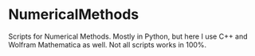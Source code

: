 # NumericalMethods
Scripts for Numerical Methods.
Mostly in Python, but here I use C++ and Wolfram Mathematica as well.
Not all scripts works in 100%.
